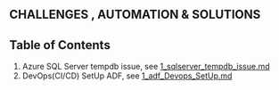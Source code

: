 ## CHALLENGES , AUTOMATION & SOLUTIONS
## Table of Contents
1. Azure SQL Server tempdb issue, see [1_sqlserver_tempdb_issue.md](./1_sqlserver_tempdb_issue.md)
2. DevOps(CI/CD) SetUp ADF, see [1_adf_Devops_SetUp.md](./1_adf_Devops_SetUp.md)
